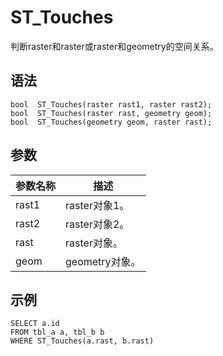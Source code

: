# ST\_Touches

判断raster和raster或raster和geometry的空间关系。

## 语法

```
bool  ST_Touches(raster rast1, raster rast2);
bool  ST_Touches(raster rast, geometry geom);
bool  ST_Touches(geometry geom, raster rast);
```

## 参数

|参数名称|描述|
|----|--|
|rast1|raster对象1。|
|rast2|raster对象2。|
|rast|raster对象。|
|geom|geometry对象。|

## 示例

```
SELECT a.id
FROM tbl_a a, tbl_b b
WHERE ST_Touches(a.rast, b.rast)
```

